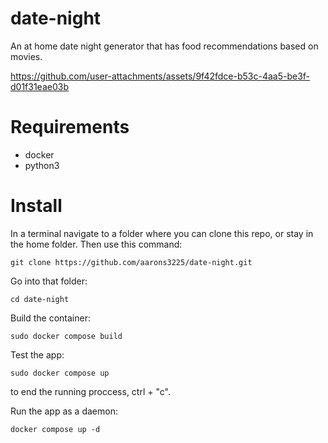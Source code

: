 # date-night
An at home date night generator that has food recommendations based on movies.

https://github.com/user-attachments/assets/9f42fdce-b53c-4aa5-be3f-d01f31eae03b

# Requirements
- docker
- python3
  
# Install

In a terminal navigate to a folder where you can clone this repo, or stay in the home folder. Then use this command:

```
git clone https://github.com/aarons3225/date-night.git
```

Go into that folder:
```
cd date-night
```

Build the container:
```
sudo docker compose build
```

Test the app:
```
sudo docker compose up
```
to end the running proccess, ctrl + "c".

Run the app as a daemon:
```
docker compose up -d
```
